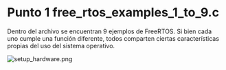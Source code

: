 # **Punto 1 free_rtos_examples_1_to_9.c**
Dentro del archivo se encuentran 9 ejemplos de FreeRTOS. Si bien cada uno cumple una función diferente, todos comparten ciertas características propias del uso del sistema operativo.

![](https://picasaweb.google.com/113454085899457497927/6754103896801015809#6754103901910552802 "setup_hardware.png")





<!--stackedit_data:
eyJoaXN0b3J5IjpbMTIxMjE3NDI1NiwxMDU3MDAzODRdfQ==
-->